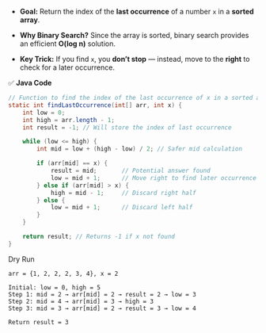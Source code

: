 - **Goal:** Return the index of the **last occurrence** of a number `x` in a **sorted array**.
    
- **Why Binary Search?** Since the array is sorted, binary search provides an efficient **O(log n)** solution.
    
- **Key Trick:** If you find `x`, you **don’t stop** — instead, move to the **right** to check for a later occurrence.

✅ **Java Code**
```java
// Function to find the index of the last occurrence of x in a sorted array
static int findLastOccurrence(int[] arr, int x) {
    int low = 0;
    int high = arr.length - 1;
    int result = -1; // Will store the index of last occurrence

    while (low <= high) {
        int mid = low + (high - low) / 2; // Safer mid calculation

        if (arr[mid] == x) {
            result = mid;       // Potential answer found
            low = mid + 1;      // Move right to find later occurrence
        } else if (arr[mid] > x) {
            high = mid - 1;     // Discard right half
        } else {
            low = mid + 1;      // Discard left half
        }
    }

    return result; // Returns -1 if x not found
}

```

Dry Run
```
arr = {1, 2, 2, 2, 3, 4}, x = 2

Initial: low = 0, high = 5
Step 1: mid = 2 → arr[mid] = 2 → result = 2 → low = 3
Step 2: mid = 4 → arr[mid] = 3 → high = 3
Step 3: mid = 3 → arr[mid] = 2 → result = 3 → low = 4

Return result = 3

```
